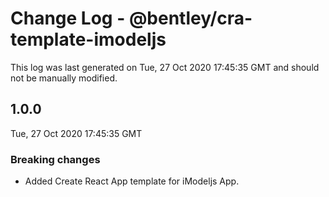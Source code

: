 # Change Log - @bentley/cra-template-imodeljs

This log was last generated on Tue, 27 Oct 2020 17:45:35 GMT and should not be manually modified.

## 1.0.0
Tue, 27 Oct 2020 17:45:35 GMT

### Breaking changes

- Added Create React App template for iModeljs App.

